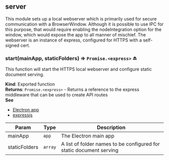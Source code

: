 <a name="module_server"></a>

## server
This module sets up a local webserver which is primarily used for secure communication with 
a BrowserWindow. Although it is possible to use IPC for this purpose, that would require enabling 
the nodeIntegration option for the window, which would expose the app to all manner of mischief. 
The webserver is an instance of express, configured for HTTPS with a self-signed cert.

<a name="exp_module_server--start"></a>

### start(mainApp, staticFolders) ⇒ <code>Promise.&lt;express&gt;</code> ⏏
This function will start the HTTPS local webserver and configure static document serving.

**Kind**: Exported function  
**Returns**: <code>Promise.&lt;express&gt;</code> - Returns a reference to the express middleware that can be used to create API routes  
**See**

- [Electron app](https://electronjs.org/docs/api/app#app)
- [expressjs](https://expressjs.com/)


| Param | Type | Description |
| --- | --- | --- |
| mainApp | <code>app</code> | The Electron main app |
| staticFolders | <code>array</code> | A list of folder names to be configured for static document serving |

